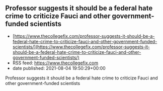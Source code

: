 ## Professor suggests it should be a federal hate crime to criticize Fauci and other government-funded scientists
 - [https://www.thecollegefix.com/professor-suggests-it-should-be-a-federal-hate-crime-to-criticize-fauci-and-other-government-funded-scientists/](https://www.thecollegefix.com/professor-suggests-it-should-be-a-federal-hate-crime-to-criticize-fauci-and-other-government-funded-scientists/)
 - RSS feed: https://www.thecollegefix.com
 - date published: 2021-08-04 19:50:29+00:00

Professor suggests it should be a federal hate crime to criticize Fauci and other government-funded scientists

